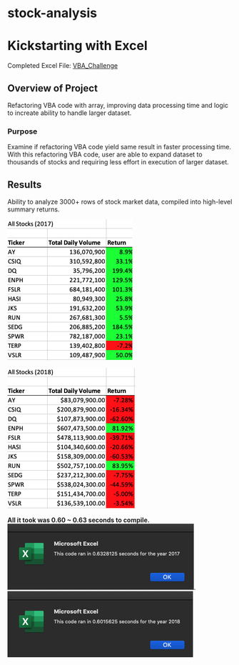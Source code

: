 # stock-analysis

# Kickstarting with Excel
Completed Excel File: [VBA_Challenge](https://github.com/aimeeyen/stock-analysis/blob/main/VBA_Challenge.xlsm)

## Overview of Project
Refactoring VBA code with array, improving data processing time and logic to increate ability to handle larger dataset. 

### Purpose
Examine if refactoring VBA code yield same result in faster processing time. With this refactoring VBA code, user are able to expand dataset to thousands of stocks and requiring less effort in execution of larger dataset.

## Results

Ability to analyze 3000+ rows of stock market data, compiled into high-level summary returns. 

![2017 Stock Analysis](https://github.com/aimeeyen/stock-analysis/blob/main/Resource/VBA_Challenge_2017.png)       

![2018 Stock Analysis](https://github.com/aimeeyen/stock-analysis/blob/main/Resource/VBA_Challenge_2018.png)

**All it took was 0.60 ~ 0.63 seconds to compile.** ![2017 Timer](https://github.com/aimeeyen/stock-analysis/blob/main/Resource/Timer%202017%20Non-Refactored%20Code.png). ![2018 Timer](https://github.com/aimeeyen/stock-analysis/blob/main/Resource/Timer%202018%20Non-Refactored%20Code.png)

